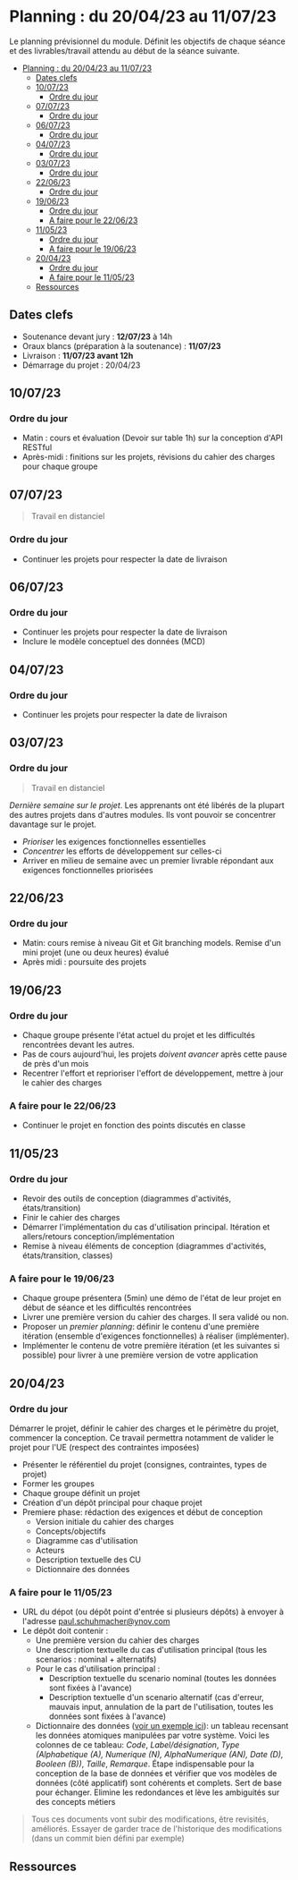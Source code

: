 # Planning : du 20/04/23 au 11/07/23

Le planning prévisionnel du module. Définit les objectifs de chaque séance et des livrables/travail attendu au début de la séance suivante.

- [Planning : du 20/04/23 au 11/07/23](#planning--du-200423-au-110723)
  - [Dates clefs](#dates-clefs)
  - [10/07/23](#100723)
    - [Ordre du jour](#ordre-du-jour)
  - [07/07/23](#070723)
    - [Ordre du jour](#ordre-du-jour-1)
  - [06/07/23](#060723)
    - [Ordre du jour](#ordre-du-jour-2)
  - [04/07/23](#040723)
    - [Ordre du jour](#ordre-du-jour-3)
  - [03/07/23](#030723)
    - [Ordre du jour](#ordre-du-jour-4)
  - [22/06/23](#220623)
    - [Ordre du jour](#ordre-du-jour-5)
  - [19/06/23](#190623)
    - [Ordre du jour](#ordre-du-jour-6)
    - [A faire pour le 22/06/23](#a-faire-pour-le-220623)
  - [11/05/23](#110523)
    - [Ordre du jour](#ordre-du-jour-7)
    - [A faire pour le 19/06/23](#a-faire-pour-le-190623)
  - [20/04/23](#200423)
    - [Ordre du jour](#ordre-du-jour-8)
    - [A faire pour le 11/05/23](#a-faire-pour-le-110523)
  - [Ressources](#ressources)

## Dates clefs

- Soutenance devant jury : **12/07/23** à 14h
- Oraux blancs (préparation à la soutenance) : **11/07/23**
- Livraison : **11/07/23 avant 12h**
- Démarrage du projet : 20/04/23

## 10/07/23

### Ordre du jour


- Matin : cours et évaluation (Devoir sur table 1h) sur la conception d'API RESTful
- Après-midi : finitions sur les projets, révisions du cahier des charges pour chaque groupe

## 07/07/23

> Travail en distanciel

### Ordre du jour

- Continuer les projets pour respecter la date de livraison

## 06/07/23

### Ordre du jour

- Continuer les projets pour respecter la date de livraison
- Inclure le modèle conceptuel des données (MCD)

## 04/07/23

### Ordre du jour

- Continuer les projets pour respecter la date de livraison

## 03/07/23

### Ordre du jour

> Travail en distanciel

*Dernière semaine sur le projet*. Les apprenants ont été libérés de la plupart des autres projets dans d'autres modules. Ils vont pouvoir se concentrer davantage sur le projet.

- *Prioriser* les exigences fonctionnelles essentielles
- *Concentrer* les efforts de développement sur celles-ci
- Arriver en milieu de semaine avec un premier livrable répondant aux exigences fonctionnelles priorisées

## 22/06/23

### Ordre du jour

- Matin: cours remise à niveau Git et Git branching models. Remise d'un mini projet (une ou deux heures) évalué
- Après midi : poursuite des projets

## 19/06/23

### Ordre du jour

- Chaque groupe présente l'état actuel du projet et les difficultés rencontrées devant les autres.
- Pas de cours aujourd'hui, les projets *doivent avancer* après cette pause de près d'un mois
- Recentrer l'effort et reprioriser l'effort de développement, mettre à jour le cahier des charges

### A faire pour le 22/06/23

- Continuer le projet en fonction des points discutés en classe

## 11/05/23

### Ordre du jour

- Revoir des outils de conception (diagrammes d'activités, états/transition)
- Finir le cahier des charges
- Démarrer l'implémentation du cas d'utilisation principal. Itération et allers/retours conception/implémentation
- Remise à niveau éléments de conception (diagrammes d'activités, états/transition, classes)

### A faire pour le 19/06/23

- Chaque groupe présentera (5min) une démo de l'état de leur projet en début de séance et les difficultés rencontrées
- Livrer une première version du cahier des charges. Il sera validé ou non.
- Proposer un *premier planning*: définir le contenu d'une première itération (ensemble d'exigences fonctionnelles) à réaliser (implémenter). 
- Implémenter le contenu de votre première itération (et les suivantes si possible) pour livrer à une première version de votre application

## 20/04/23

### Ordre du jour

Démarrer le projet, définir le cahier des charges et le périmètre du projet, commencer la conception. Ce travail permettra notamment de valider le projet pour l'UE (respect des contraintes imposées)

- Présenter le référentiel du projet (consignes, contraintes, types de projet)
- Former les groupes
- Chaque groupe définit un projet
- Création d'un dépôt principal pour chaque projet
- Premiere phase: rédaction des exigences et début de conception
  - Version initiale du cahier des charges
  - Concepts/objectifs
  - Diagramme cas d'utilisation
  - Acteurs
  - Description textuelle des CU
  - Dictionnaire des données

### A faire pour le 11/05/23

- URL du dépot (ou dépôt point d'entrée si plusieurs dépôts) à envoyer à l'adresse paul.schuhmacher@ynov.com
- Le dépôt doit contenir :
  - Une première version du cahier des charges
  - Une description textuelle du cas d'utilisation principal (tous les scenarios : nominal + alternatifs)
  - Pour le cas d'utilisation principal :
    - Description textuelle du scenario nominal (toutes les données sont fixées à l'avance) 
    - Description textuelle d'un scenario alternatif (cas d'erreur, mauvais input, annulation de la part de l'utilisation, toutes les données sont fixées à l'avance) 
  - Dictionnaire des données ([voir un exemple ici](https://www.univ-constantine2.dz/CoursOnLine/Benelhadj-Mohamed/co/grain3_2.html)): un tableau recensant les données atomiques manipulées par votre système. Voici les colonnes de ce tableau: *Code*, *Label/désignation*, *Type (Alphabetique (A), Numerique (N), AlphaNumerique (AN), Date (D), Booleen (B))*, *Taille*, *Remarque*. Étape indispensable pour la conception de la base de données et vérifier que vos modèles de données (côté applicatif) sont cohérents et complets. Sert de base pour échanger. Elimine les redondances et lève les ambiguités sur des concepts métiers

> Tous ces documents vont subir des modifications, être revisités, améliorés. Essayer de garder trace de l'historique des modifications (dans un commit bien défini par exemple)


## Ressources